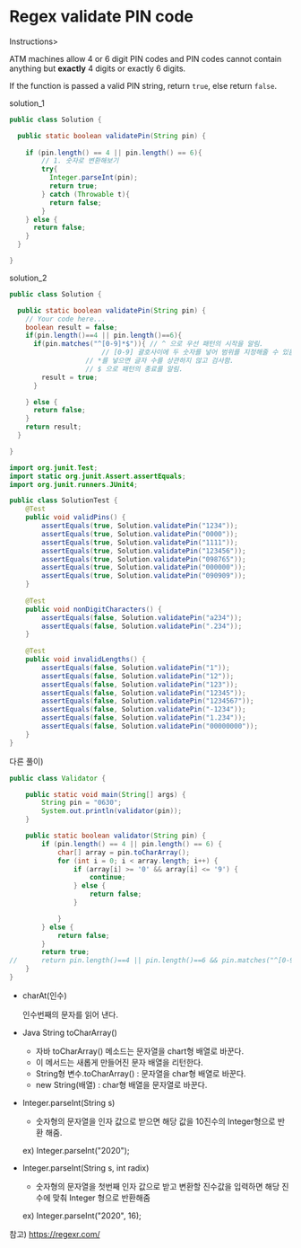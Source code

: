 # Regex validate PIN code

Instructions>

ATM machines allow 4 or 6 digit PIN codes and PIN codes cannot contain anything but **exactly** 4 digits or exactly 6 digits.

If the function is passed a valid PIN string, return `true`, else return `false`.

solution_1

```java
public class Solution {

  public static boolean validatePin(String pin) {
    
    if (pin.length() == 4 || pin.length() == 6){
        // 1. 숫자로 변환해보기
        try{
          Integer.parseInt(pin);
          return true;
        } catch (Throwable t){
          return false;
        }
    } else {
      return false;
    }
  }

}
```

solution_2

```java
public class Solution {

  public static boolean validatePin(String pin) {
    // Your code here...
    boolean result = false;
    if(pin.length()==4 || pin.length()==6){
      if(pin.matches("^[0-9]*$")){ // ^ 으로 우선 패턴의 시작을 알림. 
      				   // [0-9] 괄호사이에 두 숫자를 넣어 범위를 지정해줄 수 있음. 
				   // *를 넣으면 글자 수를 상관하지 않고 검사함. 
				   // $ 으로 패턴의 종료를 알림.
        result = true;
      }

    } else {
      return false;
    }
    return result;
  }

}
```

```java
import org.junit.Test;
import static org.junit.Assert.assertEquals;
import org.junit.runners.JUnit4;

public class SolutionTest {
    @Test
    public void validPins() {
        assertEquals(true, Solution.validatePin("1234"));
        assertEquals(true, Solution.validatePin("0000"));
        assertEquals(true, Solution.validatePin("1111"));
        assertEquals(true, Solution.validatePin("123456"));
        assertEquals(true, Solution.validatePin("098765"));
        assertEquals(true, Solution.validatePin("000000"));
        assertEquals(true, Solution.validatePin("090909"));
    }
    
    @Test
    public void nonDigitCharacters() {
        assertEquals(false, Solution.validatePin("a234"));
        assertEquals(false, Solution.validatePin(".234"));
    }
    
    @Test
    public void invalidLengths() {
        assertEquals(false, Solution.validatePin("1"));
        assertEquals(false, Solution.validatePin("12"));
        assertEquals(false, Solution.validatePin("123"));
        assertEquals(false, Solution.validatePin("12345"));
        assertEquals(false, Solution.validatePin("1234567"));
        assertEquals(false, Solution.validatePin("-1234"));
        assertEquals(false, Solution.validatePin("1.234"));
        assertEquals(false, Solution.validatePin("00000000"));
    }
}
```

다른 풀이)

```java
public class Validator {

	public static void main(String[] args) {
		String pin = "0630";
		System.out.println(validator(pin));
	}

	public static boolean validator(String pin) {
		if (pin.length() == 4 || pin.length() == 6) {
			char[] array = pin.toCharArray();
			for (int i = 0; i < array.length; i++) {
				if (array[i] >= '0' && array[i] <= '9') {
					continue;
				} else {
					return false;
				}

			}
		} else {
			return false;
		}
		return true;
//		return pin.length()==4 || pin.length()==6 && pin.matches("^[0-9]*$") ? true : false;
	}
}
```

- charAt(인수)

    인수번째의 문자를 읽어 낸다.

- Java String toCharArray()
    - 자바 toCharArray() 메소드는 문자열을 chart형 배열로 바꾼다.
    - 이 메서드는 새롭게 만들어진 문자 배열을 리턴한다.
    - String형 변수.toCharArray() : 문자열을 char형 배열로 바꾼다.
    - new String(배열) : char형 배열을 문자열로 바꾼다.
- Integer.parseInt(String s)
    - 숫자형의 문자열을 인자 값으로 받으면 해당 값을 10진수의 Integer형으로 반환 해줌.

    ex) Integer.parseInt("2020");

- Integer.parseInt(String s, int radix)
    - 숫자형의 문자열을 첫번째 인자 값으로 받고 변환할 진수값을 입력하면 해당 진수에 맞춰 Integer 형으로 반환해줌

    ex) Integer.parseInt("2020", 16);

참고)
https://regexr.com/
